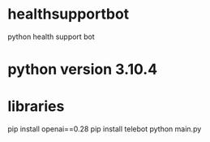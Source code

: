 # healthsupportbot
python health support bot

# python version 3.10.4

# libraries
pip install openai==0.28
pip install telebot
python main.py
